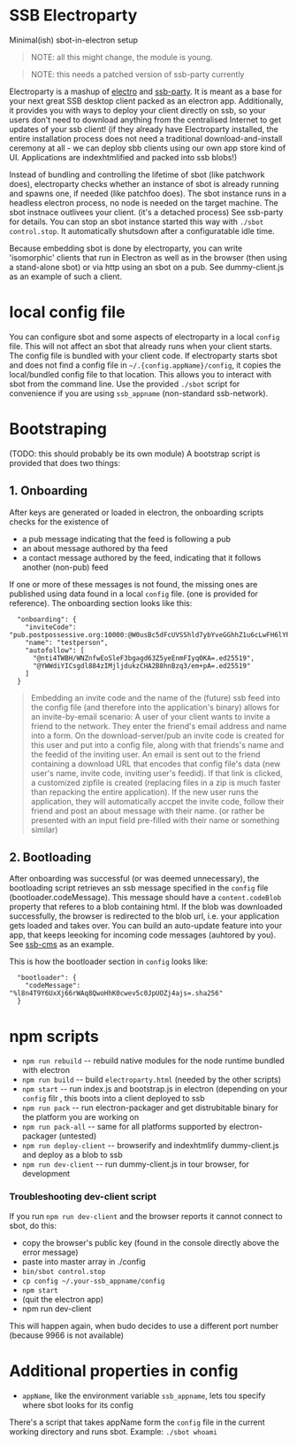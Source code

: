 # SSB Electroparty
Minimal(ish) sbot-in-electron setup

> NOTE: all this might change, the module is young.

> NOTE: this needs a patched version of ssb-party currently

Electroparty is a mashup of [electro](https://www.npmjs.com/package/electro) and [ssb-party](https://www.npmjs.com/package/ssb-party).
It is meant as a base for your next great SSB desktop client packed as an electron app. Additionally, it provides you with ways to deploy your client directly on ssb, so your users don't need to download anything from the centralised Internet to get updates of your ssb client! (if they already have Electroparty installed, the entire installation process does not need a traditional download-and-install ceremony at all - we can deploy sbb clients using our own app store kind of UI. Applications are indexhtmlified and packed into ssb blobs!)

Instead of bundling and controlling the lifetime of sbot (like patchwork does), electroparty checks whether an instance of sbot is already running and spawns one, if needed (like patchfoo does). The sbot instance runs in a headless electron process, no node is needed on the target machine. The sbot instnace outlivees your client. (it's a detached process) See ssb-party for details. You can stop an sbot instance started this way with `./sbot control.stop`. It automatically shutsdown after a configuratable idle time.

Because embedding sbot is done by electroparty, you can write 'isomorphic' clients that run in Electron as well as in the browser (then using a stand-alone sbot) or via http using an sbot on a pub. See dummy-client.js as an example of such a client.

# local config file

You can configure sbot and some aspects of electroparty in a local `config` file. This will not affect an sbot that already runs when your client starts. The config file is bundled with your client code. If electroparty starts sbot  and does not find a config file in `~/.{config.appName}/config`, it copies the local/bundled config file to that location. This allows you to interact with sbot from the command line. Use the provided `./sbot` script for convenience if you are using `ssb_appname` (non-standard ssb-network).

# Bootstraping

(TODO: this should probably be its own module)
A bootstrap script is provided that does two things:

## 1. Onboarding

After keys are generated or loaded in electron, the onboarding scripts checks for the existence of
- a pub message indicating that the feed is following a pub
- an about message authored by tha feed
- a contact message authored by the feed, indicating that it follows another (non-pub) feed

If one or more of these messages is not found, the missing ones are published using data found in a local `config` file. (one is provided for reference). The onboarding section looks like this:

```
  "onboarding": {
    "inviteCode": "pub.postpossessive.org:10000:@W0usBc5dFcUVSShld7ybYveGGhhZ1u6cLwFH6lYPCDo=.ed25519~lfg7zfhEIECym4xRRxf9FiOa9O7Hsi1LYhMiSRs1cmQ=",
    "name": "testperson",
    "autofollow": [
      "@nti4TWBH/WNZnfwEoSleF3bgagd63Z5yeEnmFIyq0KA=.ed25519",
      "@YWWdiYICsgdl884zIMjljdukzCHA2B8hnBzq3/em+pA=.ed25519"
    ]
  }
```

> Embedding an invite code and the name of the (future) ssb feed into the config file (and therefore into the application's binary) allows for an invite-by-email scenario: A user of your client wants to invite a friend to the network. They enter the friend's email address and name into a form. On the download-server/pub an invite code is created for this user and put into a config file, along with that friends's name and the feedid of the inviting user. An email is sent out to the friend containing a download URL that encodes that config file's data (new user's name, invite code, inviting user's feedid). If that link is clicked, a customized zipfile is created (replacing files in a zip is much faster than repacking the entire application). If the new user runs the application, they will automatically accpet the invite code, follow their friend and post an about message with their name. (or rather be presented with an input field pre-filled with their name or something similar)

## 2. Bootloading

After onboarding was successful (or was deemed unnecessary), the bootloading script retrieves an ssb message specified in the `config` file (bootloader.codeMessage). This message should have a `content.codeBlob` property that referes to a blob containing html. If the blob was downloaded successfully, the browser is redirected to the blob url, i.e. your application gets loaded and takes over. You can build an auto-update feature into your app, that keeps leeoking for incoming code messages (auhtored by you). See [ssb-cms](https://github.com/regular/ssb-cms) as an example.

This is how the bootloader section in `config` looks like:

```
  "bootloader": {
    "codeMessage": "%l8n4T9Y6UxXj66rWAq8QwoHhK0cwev5c0JpUOZj4ajs=.sha256"
  }
```

# npm scripts

- `npm run rebuild` -- rebuild native modules for the node runtime bundled with electron
- `npm run build` -- build `electroparty.html` (needed by the other scripts)
- `npm start` -- run index.js and bootstrap.js in electron (depending on your `config` filr , this boots into a client deployed to ssb
- `npm run pack` -- run electron-packager and get distrubitable binary for the platform you are working on
- `npm run pack-all` -- same for all platforms supported by electron-packager (untested)
- `npm run deploy-client` -- browserify and indexhtmlify dummy-client.js and deploy as a blob to ssb
- `npm run dev-client` -- run dummy-client.js in tour browser, for development


### Troubleshooting dev-client script

If you run `npm run dev-client` and the browser reports it cannot connect to sbot, do this:

- copy the browser's public key (found in the console directly above the error message)
- paste into master array in ./config
- `bin/sbot control.stop`
- `cp config ~/.your-ssb_appname/config`
- `npm start`
- (quit the electron app)
- npm run dev-client

This will happen again, when budo decides to use a different port number (because 9966 is not available)

# Additional properties in config

 - `appName`, like the environment variable `ssb_appname`, lets tou specify where sbot looks for its config

There's a script that takes appName form the  `config` file in the current working directory and runs sbot. Example: `./sbot whoami`
